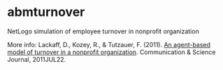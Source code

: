 abmturnover
===========

NetLogo simulation of employee turnover in nonprofit organization

More info: Lackaff, D., Kozey, R., & Tutzauer, F. (2011). [An agent-based model of turnover in a nonprofit organization](http://www.galileoco.com/comSciJliterature/lackaffKozeyTutzauer11.pdf). Communication & Science Journal, 2011JUL22.
